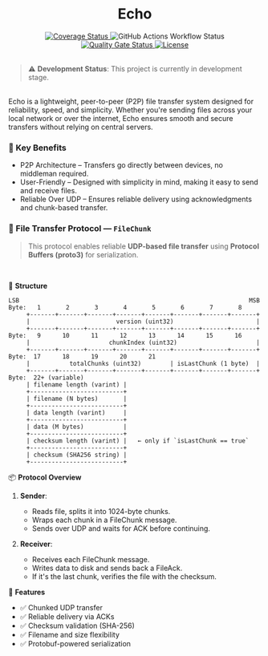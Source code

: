 <h1 align="center" style="display: flex; align-items: center; justify-content: center;">
    Echo
</h1>

<div align="center">
  <a href="https://coveralls.io/github/IdanKoblik/Echo?branch=main">
    <img src="https://coveralls.io/repos/github/IdanKoblik/Echo/badge.svg?branch=main" alt="Coverage Status">
  </a>

  <img src="https://img.shields.io/github/actions/workflow/status/IdanKoblik/Echo/main.yml" alt="GitHub Actions Workflow Status">

  <a href="https://sonarcloud.io/summary/new_code?id=IdanKoblik_Echo">
    <img src="https://sonarcloud.io/api/project_badges/measure?project=IdanKoblik_Echo&metric=alert_status" alt="Quality Gate Status">
  </a>

  <a href="https://github.com/IdanKoblik/echo/blob/main/LICENSE">
    <img src="https://img.shields.io/github/license/IdanKoblik/echo.svg" alt="License">
  </a>
</div>
<br>

> ⚠️ **Development Status**: This project is currently in development stage.

<br>
Echo is a lightweight, peer-to-peer (P2P) file transfer system designed for reliability, speed, and simplicity. Whether you're sending files across your local network or over the internet, Echo ensures smooth and secure transfers without relying on central servers.

### 🌟 Key Benefits
* P2P Architecture – Transfers go directly between devices, no middleman required.
* User-Friendly – Designed with simplicity in mind, making it easy to send and receive files.
* Reliable Over UDP – Ensures reliable delivery using acknowledgments and chunk-based transfer.

### 📡 File Transfer Protocol — `FileChunk`
> This protocol enables reliable **UDP-based file transfer** using **Protocol Buffers (proto3)** for serialization.
<br>

📐 **Structure**

```
LSB                                                                MSB
Byte:   1       2       3       4       5       6       7       8
     +-------+-------+-------+-------+-------+-------+-------+-------+
     |                        version (uint32)                       |
     +-------+-------+-------+-------+-------+-------+-------+-------+
Byte:   9      10      11      12      13      14      15      16
     |                      chunkIndex (uint32)                      |
     +-------+-------+-------+-------+-------+-------+-------+-------+
Byte:  17      18      19      20      21
     |           totalChunks (uint32)        | isLastChunk (1 byte)  |
     +-------+-------+-------+-------+-------+-------+-------+-------+
Byte:  22+ (variable)
     | filename length (varint) |
     +--------------------------+
     | filename (N bytes)       |
     +--------------------------+
     | data length (varint)     |
     +--------------------------+
     | data (M bytes)           |
     +--------------------------+
     | checksum length (varint) |   ← only if `isLastChunk == true`
     +--------------------------+
     | checksum (SHA256 string) |
     +--------------------------+
```

📦 **Protocol Overview**
1) **Sender**:
    * Reads file, splits it into 1024-byte chunks.
    * Wraps each chunk in a FileChunk message.
    * Sends over UDP and waits for ACK before continuing.

2) **Receiver**:
    * Receives each FileChunk message.
    * Writes data to disk and sends back a FileAck.
    * If it's the last chunk, verifies the file with the checksum.

🧪 **Features**
* ✅ Chunked UDP transfer
* ✅ Reliable delivery via ACKs
* ✅ Checksum validation (SHA-256)
* ✅ Filename and size flexibility
* ✅ Protobuf-powered serialization